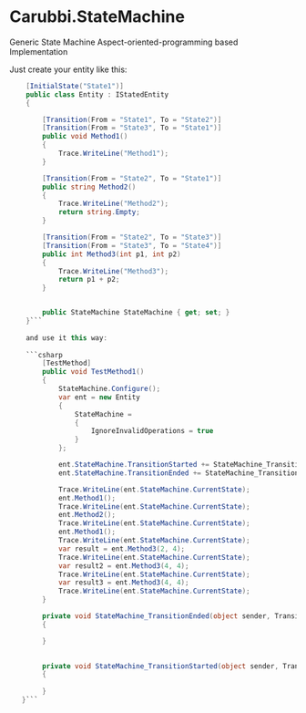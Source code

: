 # Carubbi.StateMachine
Generic State Machine Aspect-oriented-programming based Implementation 

Just create your entity like this:

```csharp  
    [InitialState("State1")]
    public class Entity : IStatedEntity
    {

        [Transition(From = "State1", To = "State2")]
        [Transition(From = "State3", To = "State1")]
        public void Method1()
        {
            Trace.WriteLine("Method1");
        }

        [Transition(From = "State2", To = "State1")]
        public string Method2()
        {
            Trace.WriteLine("Method2");
            return string.Empty;
        }

        [Transition(From = "State2", To = "State3")]
        [Transition(From = "State3", To = "State4")]
        public int Method3(int p1, int p2)
        {
            Trace.WriteLine("Method3");
            return p1 + p2;
        }


        public StateMachine StateMachine { get; set; }
    }```  
    
    and use it this way:
    
    ```csharp
        [TestMethod]
        public void TestMethod1()
        {
            StateMachine.Configure();
            var ent = new Entity
            {
                StateMachine =
                {
                    IgnoreInvalidOperations = true
                }
            };

            ent.StateMachine.TransitionStarted += StateMachine_TransitionStarted;
            ent.StateMachine.TransitionEnded += StateMachine_TransitionEnded;

            Trace.WriteLine(ent.StateMachine.CurrentState);
            ent.Method1();
            Trace.WriteLine(ent.StateMachine.CurrentState);
            ent.Method2();
            Trace.WriteLine(ent.StateMachine.CurrentState);
            ent.Method1();
            Trace.WriteLine(ent.StateMachine.CurrentState);
            var result = ent.Method3(2, 4);
            Trace.WriteLine(ent.StateMachine.CurrentState);
            var result2 = ent.Method3(4, 4);
            Trace.WriteLine(ent.StateMachine.CurrentState);
            var result3 = ent.Method3(4, 4);
            Trace.WriteLine(ent.StateMachine.CurrentState);
        }

        private void StateMachine_TransitionEnded(object sender, TransitionEventArgs e)
        {

        }

       
        private void StateMachine_TransitionStarted(object sender, TransitionStartedEventArgs e)
        {
            
        }
   }```
